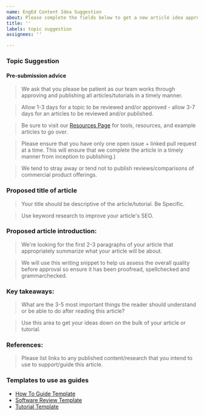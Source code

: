 ```yaml
---
name: EngEd Content Idea Suggestion
about: Please complete the fields below to get a new article idea approved for submission.
title: ''
labels: topic suggestion
assignees: ''

---
```


### Topic Suggestion

#### Pre-submission advice

> We ask that you please be patient as our team works through approving and publishing all articles/tutorials in a timely manner.

> Allow 1-3 days for a topic to be reviewed and/or approved - allow 3-7 days for an articles to be reviewed and/or published.

> Be sure to visit our [Resources Page](https://github.com/section-engineering-education/engineering-education/blob/master/new_contributors/resources-page.md) for tools, resources, and example articles to go over.

> Please ensure that you have only one open issue + linked pull request at a time. This will ensure that we complete the article in a timely manner from inception to publishing.)

> We tend to stray away or tend not to publish reviews/comparisons of commercial product offerings.

### 

### Proposed title of article
> Your title should be descriptive of the article/tutorial. Be Specific. 

> Use keyword research to improve your article's SEO.

### Proposed article introduction:
> We're looking for the first 2-3 paragraphs of your article that appropriately summarize what your article will be about.

> We will use this writing snippet to help us assess the overall quality before approval so ensure it has been proofread, spellchecked and grammarchecked.

### Key takeaways: 
> What are the 3-5 most important things the reader should understand or be able to do after reading this article?

> Use this area to get your ideas down on the bulk of your article or tutorial.

### References: 
> Please list links to any published content/research that you intend to use to support/guide this article.

### Templates to use as guides
- [How To Guide Template](https://github.com/section-engineering-education/engineering-education/blob/master/new_contributors/how-to-guide-template.md)
- [Software Review Template](https://github.com/section-engineering-education/engineering-education/blob/master/new_contributors/software-review-template.md)
- [Tutorial Template](https://github.com/section-engineering-education/engineering-education/blob/master/new_contributors/tutorial-template.md)

